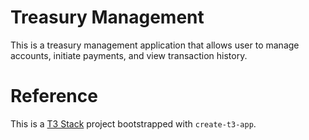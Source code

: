 # Treasury Management

This is a treasury management application that allows user to manage accounts, initiate payments, and view transaction history.

# Reference

This is a [T3 Stack](https://create.t3.gg/) project bootstrapped with `create-t3-app`.
